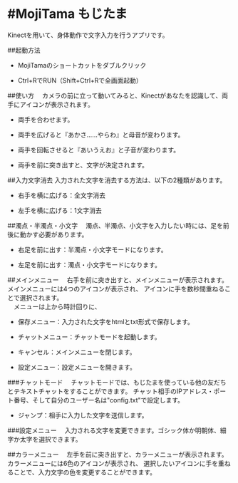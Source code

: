 #MojiTama
もじたま
======================

Kinectを用いて、身体動作で文字入力を行うアプリです。


##起動方法

- MojiTamaのショートカットをダブルクリック

- Ctrl+RでRUN（Shift+Ctrl+Rで全画面起動）
 

##使い方
　カメラの前に立って動いてみると、Kinectがあなたを認識して、両手にアイコンが表示されます。

- 両手を合わせます。

- 両手を広げると『あかさ……やらわ』と母音が変わります。

- 両手を回転させると『あいうえお』と子音が変わります。

- 両手を前に突き出すと、文字が決定されます。


##入力文字消去
 入力された文字を消去する方法は、以下の2種類があります。

- 右手を横に広げる：全文字消去

- 左手を横に広げる：1文字消去


##濁点・半濁点・小文字
　濁点、半濁点、小文字を入力したい時には、足を前後に動かす必要があります。


- 右足を前に出す：半濁点・小文字モードになります。

- 左足を前に出す：濁点・小文字モードになります。


##メインメニュー
　右手を前に突き出すと、メインメニューが表示されます。メインメニューには4つのアイコンが表示され、
アイコンに手を数秒間重ねることで選択されます。  
　メニューは上から時計回りに、

- 保存メニュー：入力された文字をhtmlとtxt形式で保存します。

- チャットメニュー：チャットモードを起動します。

- キャンセル：メインメニューを閉じます。

- 設定メニュー：設定メニューを開きます。


###チャットモード
　チャットモードでは、もじたまを使っている他の友だちとテキストチャットをすることができます。
チャット相手のIPアドレス・ポート番号、そして自分のユーザー名は"config.txt"で設定します。

- ジャンプ：相手に入力した文字を送信します。


###設定メニュー
　入力される文字を変更できます。ゴシック体か明朝体、細字か太字を選択できます。


##カラーメニュー
　左手を前に突き出すと、カラーメニューが表示されます。カラーメニューには6色のアイコンが表示され、
選択したいアイコンに手を重ねることで、入力文字の色を変更することができます。


